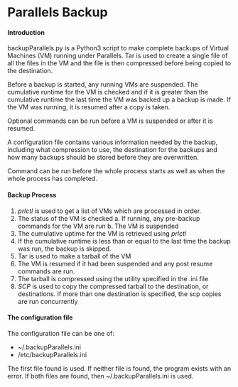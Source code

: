 # Parallels Backup

#### Introduction   
backupParallels.py is a Python3 script to make complete backups of Virtual Machines (VM) running under Parallels. Tar is used to create a single file of all the files in the VM and the file is then compressed before being copied to the destination.

Before a backup is started, any running VMs are suspended. The cumulative runtime for the VM is checked and if it is greater than the cumulative runtime the last time the VM was backed up a backup is made. If the VM was running, it is resumed after a copy is taken.

Optional commands can be run before a VM is suspended or after it is resumed.

A configuration file contains various information needed by the backup, including what compression to use, the destination for the backups and how many backups should be stored before they are overwritten.

Command can be run before the whole process starts as well as when the whole process has completed.

#### Backup Process   
1. _prlctl_ is used to get a list of VMs which are processed in order.   
2. The status of the VM is checked
  a. If running, any pre-backup commands for the VM are run
  b. The VM is suspended
3. The cumulative uptime for the VM is retrieved using _prlctl_
4. If the cumulative runtime is less than or equal to the last time the backup was run, the backup is skipped.
5. Tar is used to make a tarball of the VM
6. The VM is resumed if it had been suspended and any post resume commands are run.
7. The tarball is compressed using the utility specified in the .ini file
8. _SCP_ is used to copy the compressed tarball to the destination, or destinations. If more than one destination is specified, the scp copies are run concurrently

#### The configuration file   
The configuration file can be one of:   
* ~/.backupParallels.ini   
* /etc/backupParallels.ini   

The first file found is used. If neither file is found, the program exists with an error. If both files are found, then ~/.backupParallels.ini is used.



